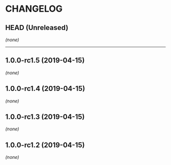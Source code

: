 CHANGELOG
=========

## HEAD (Unreleased)
_(none)_

--------------------

## 1.0.0-rc1.5 (2019-04-15)
_(none)_

## 1.0.0-rc1.4 (2019-04-15)
_(none)_

## 1.0.0-rc1.3 (2019-04-15)
_(none)_

## 1.0.0-rc1.2 (2019-04-15)
_(none)_


